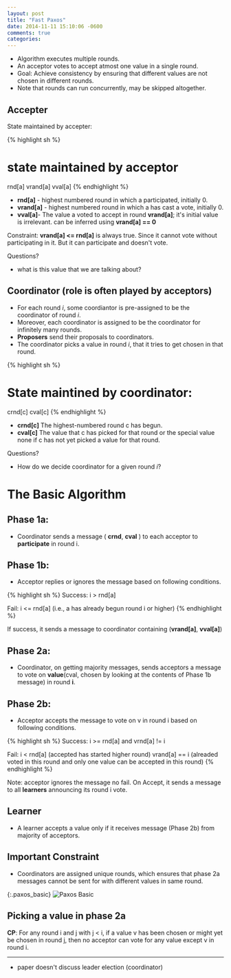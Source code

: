 ```yaml
---
layout: post
title: "Fast Paxos"
date: 2014-11-11 15:10:06 -0600
comments: true
categories: 
---
```


- Algorithm executes multiple rounds.
- An acceptor votes to accept atmost one value in a single round.
- Goal: Achieve consistency by ensuring that different values are not chosen in different rounds.
- Note that rounds can run concurrently, may be skipped altogether.


## Accepter

State maintained by accepter:

{% highlight sh %}
# state maintained by acceptor
rnd[a]
vrand[a]
vval[a]
{% endhighlight %}

- **rnd[a]** - highest numbered round in which a participated, initially 0.
- **vrand[a]** - highest numbered round in which a has cast a vote, initially 0.
- **vval[a]**- The value a voted to accept in round **vrand[a]**; it's initial value is irrelevant. can be inferred using **vrand[a] == 0**

Constraint: **vrand[a] <= rnd[a]** is always true. Since it cannot vote without participating in it. But it can participate and doesn't vote.

Questions?
- what is this value that we are talking about?

## Coordinator (role is often played by acceptors)

- For each round *i*, some coordiantor is pre-assigned to be the coordinator of round *i*.
- Moreover, each coordinator is assigned to be the coordinator for infinitely many rounds.
- __Proposers__ send their proposals to coordinators.
- The coordinator picks a value in round _i_, that it tries to get chosen in that round.

{% highlight sh %}
# State maintined by coordinator:
crnd[c]
cval[c]
{% endhighlight %}

- **crnd[c]** The highest-numbered round c has begun.
- **cval[c]** The value that c has picked for that round or the special value none if c has not yet picked a value for that round.

Questions?
- How do we decide coordinator for a given round *i*?

# The Basic Algorithm

## Phase 1a:
- Coordinator sends a message ( **crnd**, **cval** ) to each acceptor to **participate** in round i.

## Phase 1b:
- Acceptor replies or ignores the message based on following conditions.

{% highlight sh %}
Success:
i > rnd[a]

Fail:
i <= rnd[a] (i.e., a has already begun round i or higher)
{% endhighlight %}

 If success, it sends a message to coordinator containing (**vrand[a]**, **vval[a]**)

## Phase 2a:
- Coordinator, on getting majority messages, sends acceptors a message to vote on __value__(cval, chosen by looking at the contents of Phase 1b message) in round **i**.

## Phase 2b:
- Acceptor accepts the message to vote on v in round i based on following conditions.


{% highlight sh %}
Success:
i >= rnd[a] and vrnd[a] != i

Fail:
i < rnd[a] (accepted has started higher round)
vrand[a] == i (alreaded voted in this round and only one value can be
accepted in this round)
{% endhighlight %}

Note: acceptor ignores the message no fail. On Accept, it sends a message to all **learners** announcing its round i vote.

## Learner
- A learner accepts a value only if it receives message (Phase 2b) from majority of acceptors.

## Important Constraint
* Coordinators are assigned unique rounds, which ensures that phase 2a messages cannot be sent for with different values in same round.


<style>
.paxos_basic img {
  width: 600px;
}
</style>
{:.paxos_basic}
![Paxos Basic](http://i.imgur.com/f6kKDsL.jpg?1)


## Picking a value in phase 2a

**CP**: For any round i and j with j < i, if a value v has been chosen or might yet be chosen in round j, then no acceptor can vote for any value except v in round i.

---

* paper doesn't discuss leader election (coordinator)

